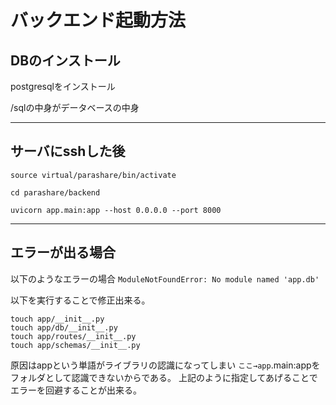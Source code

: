 # バックエンド起動方法

## DBのインストール

postgresqlをインストール

/sqlの中身がデータベースの中身

---

## サーバにsshした後

`source virtual/parashare/bin/activate`

`cd parashare/backend`

`uvicorn app.main:app --host 0.0.0.0 --port 8000`

---

## エラーが出る場合

以下のようなエラーの場合
`ModuleNotFoundError: No module named 'app.db'`

以下を実行することで修正出来る。
```
touch app/__init__.py
touch app/db/__init__.py
touch app/routes/__init__.py
touch app/schemas/__init__.py
```

原因はappという単語がライブラリの認識になってしまい
`ここ→app`.main:appをフォルダとして認識できないからである。
上記のように指定してあげることでエラーを回避することが出来る。